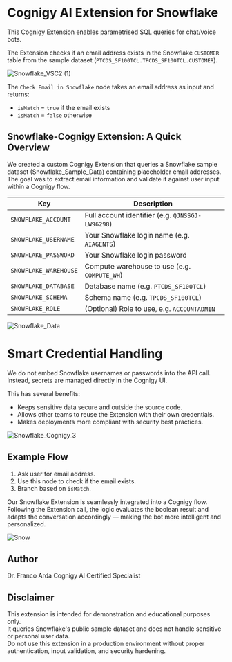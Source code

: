 # Cognigy AI Extension for Snowflake
This Cognigy Extension enables parametrised SQL queries for chat/voice bots.

The Extension checks if an email address exists in the Snowflake `CUSTOMER` table from the sample dataset (`PTCDS_SF100TCL.TPCDS_SF100TCL.CUSTOMER`).

![Snowflake_VSC2 (1)](https://github.com/user-attachments/assets/40b4b844-d1a3-4258-9e90-28255edf27f9)

The `Check Email in Snowflake` node takes an email address as input and returns:

- `isMatch` = `true` if the email exists
- `isMatch` = `false` otherwise

## Snowflake-Cognigy Extension: A Quick Overview
We created a custom Cognigy Extension that queries a Snowflake sample dataset (Snowflake_Sample_Data) containing placeholder email addresses. The goal was to extract email information and validate it against user input within a Cognigy flow.

| Key | Description |
|-----|-------------|
| `SNOWFLAKE_ACCOUNT` | Full account identifier (e.g. `QJNSSGJ-LW96298`) |
| `SNOWFLAKE_USERNAME` | Your Snowflake login name (e.g. `AIAGENTS`) |
| `SNOWFLAKE_PASSWORD` | Your Snowflake login password |
| `SNOWFLAKE_WAREHOUSE` | Compute warehouse to use (e.g. `COMPUTE_WH`) |
| `SNOWFLAKE_DATABASE` | Database name (e.g. `PTCDS_SF100TCL`) |
| `SNOWFLAKE_SCHEMA` | Schema name (e.g. `TPCDS_SF100TCL`) |
| `SNOWFLAKE_ROLE` | (Optional) Role to use, e.g. `ACCOUNTADMIN` |

![Snowflake_Data](https://github.com/user-attachments/assets/654d16a2-723c-4909-9ae3-46b727ca2fd5)


# Smart Credential Handling
We do not embed Snowflake usernames or passwords into the API call. Instead, secrets are managed directly in the Cognigy UI. 

This has several benefits:
- Keeps sensitive data secure and outside the source code.
- Allows other teams to reuse the Extension with their own credentials.
- Makes deployments more compliant with security best practices.

![Snowflake_Cognigy_3](https://github.com/user-attachments/assets/0394dbbd-eebe-4779-b581-d64b8eca86b7)

## Example Flow

1. Ask user for email address.
2. Use this node to check if the email exists.
3. Branch based on `isMatch`.

Our Snowflake Extension is seamlessly integrated into a Cognigy flow. Following the Extension call, the logic evaluates the boolean result and adapts the conversation accordingly — making the bot more intelligent and personalized.

![Snow](https://github.com/user-attachments/assets/9a53a9e5-ee1f-4acf-94bd-81a26d8128ee)

## Author

Dr. Franco Arda 
Cognigy AI Certified Specialist

## Disclaimer

This extension is intended for demonstration and educational purposes only.  
It queries Snowflake's public sample dataset and does not handle sensitive or personal user data.  
Do not use this extension in a production environment without proper authentication, input validation, and security hardening.

